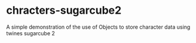 # chracters-sugarcube2
A simple demonstration of the use of Objects to store character data using twines sugarcube 2
